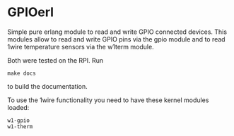 GPIOerl
=======

Simple pure erlang module to read and write GPIO connected devices. This
modules allow to read and write GPIO pins via the gpio module and to read
1wire temperature sensors via the w1term module.

Both were tested on the RPI.
Run

    make docs

to build the documentation.

To use the 1wire functionality you need to have these kernel modules loaded:

    w1-gpio
    w1-therm

